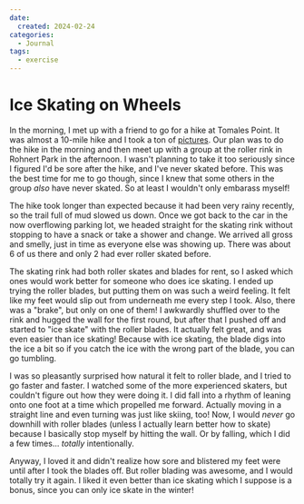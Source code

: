 ```yaml
---
date:
  created: 2024-02-24
categories:
  - Journal
tags:
  - exercise
---
```

# Ice Skating on Wheels

In the morning, I met up with a friend to go for a hike at Tomales Point. It was almost a 10-mile hike and I took a ton of [pictures](../../photos/2024/Tomales-Point.md). Our plan was to do the hike in the morning and then meet up with a group at the roller rink in Rohnert Park in the afternoon. I wasn't planning to take it too seriously since I figured I'd be sore after the hike, and I've never skated before. This was the best time for me to go though, since I knew that some others in the group *also* have never skated. So at least I wouldn't only embarass myself!

<!-- more -->

The hike took longer than expected because it had been very rainy recently, so the trail full of mud slowed us down. Once we got back to the car in the now overflowing parking lot, we headed straight for the skating rink without stopping to have a snack or take a shower and change. We arrived all gross and smelly, just in time as everyone else was showing up. There was about 6 of us there and only 2 had ever roller skated before.

The skating rink had both roller skates and blades for rent, so I asked which ones would work better for someone who does ice skating. I ended up trying the roller blades, but putting them on was such a weird feeling. It felt like my feet would slip out from underneath me every step I took. Also, there was a "brake", but only on one of them! I awkwardly shuffled over to the rink and hugged the wall for the first round, but after that I pushed off and started to "ice skate" with the roller blades. It actually felt great, and was even easier than ice skating! Because with ice skating, the blade digs into the ice a bit so if you catch the ice with the wrong part of the blade, you can go tumbling.

I was so pleasantly surprised how natural it felt to roller blade, and I tried to go faster and faster. I watched some of the more experienced skaters, but couldn't figure out how they were doing it. I did fall into a rhythm of leaning onto one foot at a time which propelled me forward. Actually moving in a straight line and even turning was just like skiing, too! Now, I would *never* go downhill with roller blades (unless I actually learn better how to skate) because I basically stop myself by hitting the wall. Or by falling, which I did a few times... *totally* intentionally.

Anyway, I loved it and didn't realize how sore and blistered my feet were until after I took the blades off. But roller blading was awesome, and I would totally try it again. I liked it even better than ice skating which I suppose is a bonus, since you can only ice skate in the winter!